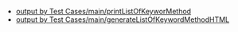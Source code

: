 - [output by Test Cases/main/printListOfKeyworMethod](./keywordList.txt)
- [output by Test Cases/main/generateListOfKeywordMethodHTML](./keywordList.html)
